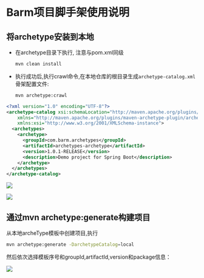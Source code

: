 # Barm项目脚手架使用说明

## 将archetype安装到本地

- 在archetype目录下执行, 注意与pom.xml同级

  ```bash
  mvn clean install	
  ```

  



- 执行成功后,执行crawl命令,在本地仓库的根目录生成`archetype-catalog.xml`骨架配置文件:

  ```bash
  mvn archetype:crawl 
  ```

```xml
<?xml version="1.0" encoding="UTF-8"?>
<archetype-catalog xsi:schemaLocation="http://maven.apache.org/plugins/maven-archetype-plugin/archetype-catalog/1.0.0 http://maven.apache.org/xsd/archetype-catalog-1.0.0.xsd"
    xmlns="http://maven.apache.org/plugins/maven-archetype-plugin/archetype-catalog/1.0.0"
    xmlns:xsi="http://www.w3.org/2001/XMLSchema-instance">
  <archetypes>
    <archetype>
      <groupId>com.barm.archetypes</groupId>
      <artifactId>archetypes-archetype</artifactId>
      <version>1.0.1-RELEASE</version>
      <description>Demo project for Spring Boot</description>
    </archetype>
  </archetypes>
</archetype-catalog>

```

![](https://s1.ax1x.com/2020/03/21/8fpNUx.png)

![](https://s1.ax1x.com/2020/03/21/8fpWPf.png)

## 通过mvn archetype:generate构建项目

从本地archeType模板中创建项目,执行

```bash
mvn archetype:generate -DarchetypeCatalog=local
```

然后依次选择模板序号和groupId,artifactId,version和package信息：

![](https://s2.ax1x.com/2020/03/03/3hFtAS.gif)